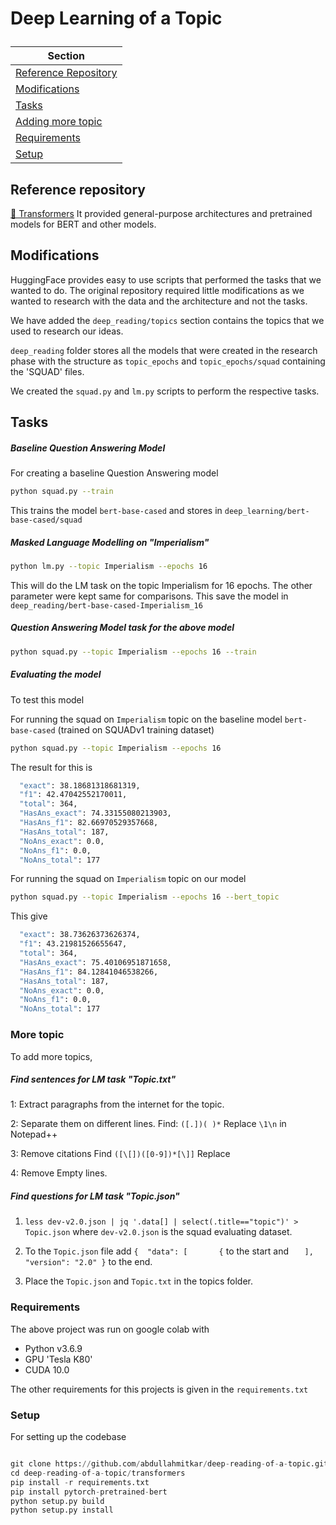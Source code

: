 

<h1>
<p>Deep Learning of a Topic 
</h1>




| Section | 
|-|
| [Reference Repository](#reference-repository) | 
| [Modifications](#modifications) | 
| [Tasks](#tasks) | 
| [Adding more topic](#more-topic) | 
| [Requirements](#requirements) | 
| [Setup](#setup) | 

## Reference repository

[🤗 Transformers](https://github.com/huggingface/transformers) It provided general-purpose architectures and pretrained models for BERT and other models.


## Modifications

HuggingFace provides easy to use scripts that performed the tasks that we wanted to do. The original repository required little modifications as we wanted to research with the data and the architecture and not the tasks. 

We have added the `deep_reading/topics` section contains the topics that we used to research our ideas.

`deep_reading` folder stores all the models that were created in the research phase with the structure as `topic_epochs` and `topic_epochs/squad` containing the 'SQUAD' files.  


We created the `squad.py` and `lm.py` scripts to perform the respective tasks.  

## Tasks

##### Baseline Question Answering Model
For creating a baseline Question Answering model 

```bash
python squad.py --train
```

This trains the model `bert-base-cased` and stores in `deep_learning/bert-base-cased/squad`

##### Masked Language Modelling on "Imperialism"
```bash
python lm.py --topic Imperialism --epochs 16
```
This will do the LM task on the topic Imperialism for 16 epochs. The other parameter were kept same for comparisons.
This save the model in `deep_reading/bert-base-cased-Imperialism_16`

##### Question Answering Model task for the above model


```bash
python squad.py --topic Imperialism --epochs 16 --train 
```

##### Evaluating the model
To test this model

For running the squad on `Imperialism` topic on the baseline model `bert-base-cased` (trained on SQUADv1 training dataset)
```bash
python squad.py --topic Imperialism --epochs 16 
```

The result for this is 

```bash
  "exact": 38.18681318681319,
  "f1": 42.47042552170011,
  "total": 364,
  "HasAns_exact": 74.33155080213903,
  "HasAns_f1": 82.66970529357668,
  "HasAns_total": 187,
  "NoAns_exact": 0.0,
  "NoAns_f1": 0.0,
  "NoAns_total": 177
```
For running the squad on `Imperialism` topic on our model

```bash
python squad.py --topic Imperialism --epochs 16 --bert_topic
```

This give 
```bash
  "exact": 38.73626373626374,
  "f1": 43.21981526655647,
  "total": 364,
  "HasAns_exact": 75.40106951871658,
  "HasAns_f1": 84.12841046538266,
  "HasAns_total": 187,
  "NoAns_exact": 0.0,
  "NoAns_f1": 0.0,
  "NoAns_total": 177
```

### More topic

To add more topics,


##### Find sentences for LM task "Topic.txt"
1: Extract paragraphs from the internet for the topic.

2: Separate them on different lines. Find: ```([.])( )*``` Replace ```\1\n``` in Notepad++

3: Remove citations Find ```([\[])([0-9])*[\]]``` Replace ``` ```

4: Remove Empty lines.

##### Find questions for LM task "Topic.json"

1. ```less dev-v2.0.json | jq '.data[] | select(.title=="topic")' > Topic.json``` where `dev-v2.0.json` is the squad evaluating dataset.

2. To the `Topic.json` file add `{ 	"data": [ 		{` to the start and `	], 	"version": "2.0" }` to the end.

2. Place the `Topic.json` and `Topic.txt` in the topics folder. 


### Requirements

The above project was run on google colab with

- Python v3.6.9
- GPU 'Tesla K80'
- CUDA 10.0 

The other requirements for this projects is given in the `requirements.txt`

### Setup 

For setting up the codebase

```python

git clone https://github.com/abdullahmitkar/deep-reading-of-a-topic.git
cd deep-reading-of-a-topic/transformers
pip install -r requirements.txt
pip install pytorch-pretrained-bert
python setup.py build
python setup.py install
```


